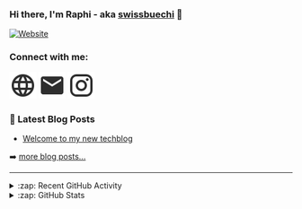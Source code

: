 ### Hi there, I'm Raphi - aka [swissbuechi][website] 👋

[![Website](https://img.shields.io/website?label=swissbuechi.github.io&style=for-the-badge&url=https%3A%2F%2Fswissbuechi.github.io)](https://swissbuechi.github.io)

### Connect with me:

[<img src=icons/web.svg>][website]
[<img src=icons/email.svg>][email]
[<img src=icons/instagram.svg>][instagram]

[//]: # (<br />)

[//]: # ()

[//]: # (### Languages and Tools:)

[//]: # ()

[//]: # ([<img align="left" alt="HTML5" width="26px" src="https://raw.githubusercontent.com/github/explore/80688e429a7d4ef2fca1e82350fe8e3517d3494d/topics/html/html.png" />][webdevplaylist])

[//]: # (<br />)

[//]: # (<br />)

### 📕 Latest Blog Posts

<!-- BLOG-POST-LIST:START -->
- [Welcome to my new techblog](https://swissbuechi.github.io/announcements/welcome-to-my-techblog/)
<!-- BLOG-POST-LIST:END -->

➡️ [more blog posts...](https://swissbuechi.github.io)

---

<details>

<summary>:zap: Recent GitHub Activity</summary>

<!--START_SECTION:activity-->

<!--END_SECTION:activity-->

</details>

<details>

<summary>:zap: GitHub Stats</summary>

[![swissbuechi's GitHub stats](https://github-readme-stats.vercel.app/api?username=swissbuechi&show_icons=true&count_private=true&theme=dark)](https://github.com/anuraghazra/github-readme-stats)

</details>

[website]: https://swissbuechi.github.io

[email]: mailto:raphael.buechi@hotmail.com

[instagram]: https://instagram.com/fuu_12_